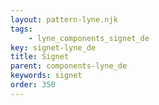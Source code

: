 ```yaml
---
layout: pattern-lyne.njk
tags: 
    - lyne_components_signet_de
key: signet-lyne_de
title: Signet
parent: components-lyne_de
keywords: signet
order: 350
---
```

